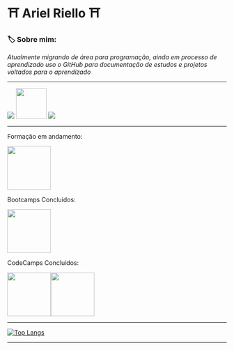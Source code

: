 # ⛩️ Ariel Riello ⛩️ 

### 🏷️ Sobre mim:

*Atualmente migrando de área para programação, ainda em processo de aprendizado uso o GitHub para documentação de estudos e projetos voltados para o aprendizado*

---


[<img src="https://img.shields.io/badge/LinkedIn-0077B5?style=for-the-badge&logo=linkedin&logoColor=white">](https://www.linkedin.com/in/ariel-gustavo-frutuoso-riello-962217266/)
[<img src="https://hermes.digitalinnovation.one/assets/diome/logo-full.svg" width="70">](https://web.dio.me/users/riello_programmer?tab=skills)
<a href="mailto:riello.programmer@gmail.com">
  <img src="https://img.shields.io/badge/Gmail-D14836?style=for-the-badge&logo=gmail&logoColor=white"/>
</a>

---

Formação em andamento:

<img src="https://hermes.dio.me/tracks/cover/ac0e208f-9ab9-471d-84ae-0107cfd2156a.png" width="100"> 


Bootcamps Concluidos:

<img src="https://hermes.dio.me/tracks/cover/e91564c7-95fb-430a-a60c-0658f5843a72.png" width="100">

CodeCamps Concluidos:

<img src="https://hermes.dio.me/tracks/cover/fc9a4581-3a4d-48e8-91c1-65311d0e8709.png" width="100"><img src="https://hermes.dio.me/tracks/cover/74817439-ef63-4619-9b46-736d314cae26.png" width="100">

---

<div style="width: 200px;">
  <a href="https://github.com/ArielRiello/github-readme-stats">
    <img src="https://github-readme-stats.vercel.app/api/top-langs/?username=ArielRiello&langs_count=8" alt="Top Langs" />
  </a>
</div>

---
